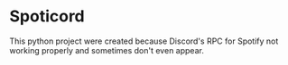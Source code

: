 # Spoticord
This python project were created because Discord's RPC for Spotify not working properly and sometimes don't even appear.
